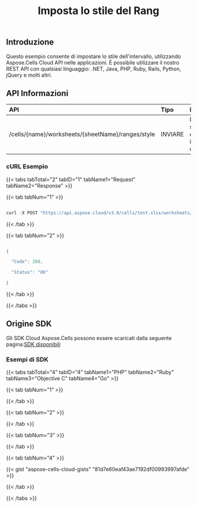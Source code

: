﻿---
title: Imposta lo stile del Rang
second_title: Documen
linktitle: Imposta stile
type: docs
url: /it/ranges/update/style/
aliases: [/set-the-style-of-the-range/]
keywords: Set range style on an Excel workshee
description: Aspose.Cells Cloud REST API supporta l'impostazione dello stile di intervallo su un foglio di lavoro Excel. L'SDK supporta diversi linguaggi di sviluppo, tra cui Android, C#, Go, Java, NodeJS, Perl, PHP, Python, Ruby e Swift.
weight: 70
kwords: Excel, Office Cloud, REST API, Foglio di calcolo, PDF, CSV, Json, Markdown, Imposta lo stile dell'intervallo
---
## **Introduzione**
Questo esempio consente di impostare lo stile dell'intervallo, utilizzando Aspose.Cells Cloud API nelle applicazioni. È possibile utilizzare il nostro REST API con qualsiasi linguaggio: .NET, Java, PHP, Ruby, Rails, Python, jQuery e molti altri.
## **API Informazioni**

|**API**|**Tipo**|**Descrizione**|**Link alla risorsa**|
|:- |:- |:- |:- |
|/cells/{name}/worksheets/{sheetName}/ranges/style|INVIARE|Imposta lo stile della cella di un intervallo denominato|[PostWorksheetCellsRangeStyle](https://apireference.aspose.cloud/cells/#/Ranges/PostWorksheetCellsRangeStyle)|
### **cURL Esempio**
{{< tabs tabTotal="2" tabID="1" tabName1="Request" tabName2="Response" >}}

{{< tab tabNum="1" >}}

```java

curl -X POST "https://api.aspose.cloud/v3.0/cells/test.xlsx/worksheets/Sheet1/ranges/style" -H "accept: application/json" -H "Content-Type: application/json" -d "{ \"Range\": { \"ColumnCount\": 2, \"ColumnWidth\": 0, \"FirstColumn\": 1, \"FirstRow\": 1, \"Name\": \"string\", \"RefersTo\": \"string\", \"RowCount\": 2, \"RowHeight\": 0, \"Worksheet\": \"Sheet1\" }, \"Style\": { \"Font\": { \"DoubleSize\": 1, \"IsBold\": true, \"IsItalic\": true, \"IsStrikeout\": true, \"IsSubscript\": true, \"IsSuperscript\": true } }}"

```

{{< /tab >}}

{{< tab tabNum="2" >}}

```java

{

  "Code": 200,

  "Status": "OK"

}

```

{{< /tab >}}

{{< /tabs >}}
## **Origine SDK**
Gli SDK Cloud Aspose.Cells possono essere scaricati dalla seguente pagina:[SDK disponibili](/cells/it/available-sdks/)
### **Esempi di SDK**
{{< tabs tabTotal="4" tabID="4" tabName1="PHP" tabName2="Ruby" tabName3="Objective C" tabName4="Go" >}}

{{< tab tabNum="1" >}}



{{< /tab >}}

{{< tab tabNum="2" >}}



{{< /tab >}}

{{< tab tabNum="3" >}}



{{< /tab >}}

{{< tab tabNum="4" >}}



{{< gist "aspose-cells-cloud-gists" "81d7e60eaf43ae7192df00993997afde" >}}

{{< /tab >}}

{{< /tabs >}}
